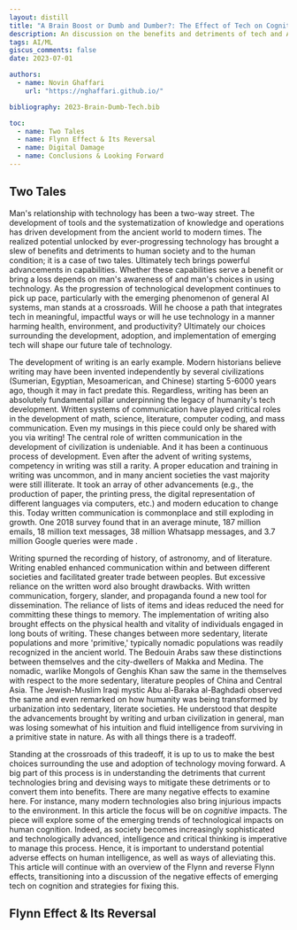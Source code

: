 ```yaml
---
layout: distill
title: "A Brain Boost or Dumb and Dumber?: The Effect of Tech on Cognition"
description: An discussion on the benefits and detriments of tech and AI to human cognition
tags: AI/ML
giscus_comments: false
date: 2023-07-01

authors:
  - name: Novin Ghaffari
    url: "https://nghaffari.github.io/"

bibliography: 2023-Brain-Dumb-Tech.bib

toc:
  - name: Two Tales
  - name: Flynn Effect & Its Reversal
  - name: Digital Damage
  - name: Conclusions & Looking Forward
---
```


## Two Tales

Man's relationship with technology has been a two-way street. The development of tools and the systematization of knowledge and operations has driven development from the ancient world to modern times. The realized potential unlocked by ever-progressing technology has brought a slew of benefits and detriments to human society and to the human condition; it is a case of two tales. Ultimately tech brings powerful advancements in capabilities. Whether these capabilities serve a benefit or bring a loss depends on man's awareness of and man's choices in using technology. As the progression of technological development continues to pick up pace, particularly with the emerging phenomenon of general AI systems, man stands at a crossroads. Will he choose a path that integrates tech in meaningful, impactful ways or will he use technology in a manner harming health, environment, and productivity? Ultimately our choices surrounding the development, adoption, and implementation of emerging tech will shape our future tale of technology.

The development of writing is an early example. Modern historians believe writing may have been invented independently by several civilizations (Sumerian, Egyptian, Mesoamerican, and Chinese) starting 5-6000 years ago, though it may in fact predate this. Regardless, writing has been an absolutely fundamental pillar underpinning the legacy of humanity's tech development. Written systems of communication have played critical roles in the development of math, science, literature, computer coding, and mass communication. Even my musings in this piece could only be shared with you via writing! The central role of written communication in the development of civilization is undeniable. And it has been a continuous process of development. Even after the advent of writing systems, competency in writing was still a rarity. A proper education and training in writing was uncommon, and in many ancient societies the vast majority were still illiterate. It took an array of other advancements (e.g., the production of paper, the printing press, the digital representation of different languages via computers, etc.) and modern education to change this. Today written communication is commonplace and still exploding in growth. One 2018 survey found that in an average minute, 187 million emails, 18 million text messages, 38 million Whatsapp messages, and 3.7 million Google queries were made <d-cite key="clayton2019"></d-cite>.

Writing spurned the recording of history, of astronomy, and of literature. Writing enabled enhanced communication within and between different societies and facilitated greater trade between peoples. But excessive reliance on the written word also brought drawbacks. With written communication, forgery, slander, and propaganda found a new tool for dissemination. The reliance of lists of items and ideas reduced the need for committing these things to memory. The implementation of writing also brought effects on the physical health and vitality of individuals engaged in long bouts of writing. These changes between more sedentary, literate populations and more 'primitive,' typically nomadic populations was readily recognized in the ancient world. The Bedouin Arabs saw these distinctions between themselves and the city-dwellers of Makka and Medina. The nomadic, warlike Mongols of Genghis Khan saw the same in the themselves with respect to the more sedentary, literature peoples of China and Central Asia. The Jewish-Muslim Iraqi mystic Abu al-Baraka al-Baghdadi observed the same and even remarked on how humanity was being transformed by urbanization into sedentary, literate societies. He understood that despite the advancements brought by writing and urban civilization in general, man was losing somewhat of his intuition and fluid intelligence from surviving in a primitive state in nature. As with all things there is a tradeoff.

Standing at the crossroads of this tradeoff, it is up to us to make the best choices surrounding the use and adoption of technology moving forward. A big part of this process is in understanding the detriments that current technologies bring and devising ways to mitigate these detriments or to convert them into benefits. There are many negative effects to examine here. For instance, many modern technologies also bring injurious impacts to the environment. In this article the focus will be on *cognitive* impacts. The piece will explore some of the emerging trends of technological impacts on human cognition. Indeed, as society becomes increasingly sophisticated and technologically advanced, intelligence and critical thinking is imperative to manage this process. Hence, it is important to understand potential adverse effects on human intelligence, as well as ways of alleviating this. This article will continue with an overview of the Flynn and reverse Flynn effects, transitioning into a discussion of the negative effects of emerging tech on cognition and strategies for fixing this.

## Flynn Effect & Its Reversal
